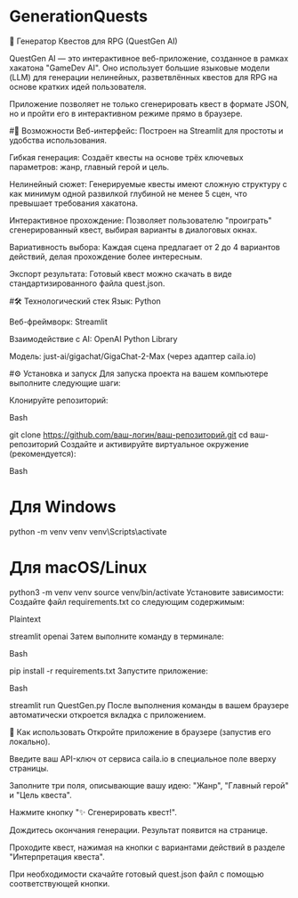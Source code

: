 # GenerationQuests

📜 Генератор Квестов для RPG (QuestGen AI)

QuestGen AI — это интерактивное веб-приложение, созданное в рамках хакатона "GameDev AI". Оно использует большие языковые модели (LLM) для генерации нелинейных, разветвлённых квестов для RPG на основе кратких идей пользователя.

Приложение позволяет не только сгенерировать квест в формате JSON, но и пройти его в интерактивном режиме прямо в браузере.

#🚀 Возможности
Веб-интерфейс: Построен на Streamlit для простоты и удобства использования.

Гибкая генерация: Создаёт квесты на основе трёх ключевых параметров: жанр, главный герой и цель.


Нелинейный сюжет: Генерируемые квесты имеют сложную структуру с как минимум одной развилкой глубиной не менее 5 сцен, что превышает требования хакатона.

Интерактивное прохождение: Позволяет пользователю "проиграть" сгенерированный квест, выбирая варианты в диалоговых окнах.


Вариативность выбора: Каждая сцена предлагает от 2 до 4 вариантов действий, делая прохождение более интересным.

Экспорт результата: Готовый квест можно скачать в виде стандартизированного файла quest.json.

#🛠️ Технологический стек
Язык: Python

Веб-фреймворк: Streamlit

Взаимодействие с AI: OpenAI Python Library

Модель: just-ai/gigachat/GigaChat-2-Max (через адаптер caila.io)

#⚙️ Установка и запуск
Для запуска проекта на вашем компьютере выполните следующие шаги:

Клонируйте репозиторий:

Bash

git clone https://github.com/ваш-логин/ваш-репозиторий.git
cd ваш-репозиторий
Создайте и активируйте виртуальное окружение (рекомендуется):

Bash

# Для Windows
python -m venv venv
venv\Scripts\activate

# Для macOS/Linux
python3 -m venv venv
source venv/bin/activate
Установите зависимости:
Создайте файл requirements.txt со следующим содержимым:

Plaintext

streamlit
openai
Затем выполните команду в терминале:

Bash

pip install -r requirements.txt
Запустите приложение:

Bash

streamlit run QuestGen.py
После выполнения команды в вашем браузере автоматически откроется вкладка с приложением.

📖 Как использовать
Откройте приложение в браузере (запустив его локально).

Введите ваш API-ключ от сервиса caila.io в специальное поле вверху страницы.

Заполните три поля, описывающие вашу идею: "Жанр", "Главный герой" и "Цель квеста".

Нажмите кнопку "✨ Сгенерировать квест!".

Дождитесь окончания генерации. Результат появится на странице.

Проходите квест, нажимая на кнопки с вариантами действий в разделе "Интерпретация квеста".

При необходимости скачайте готовый quest.json файл с помощью соответствующей кнопки.

